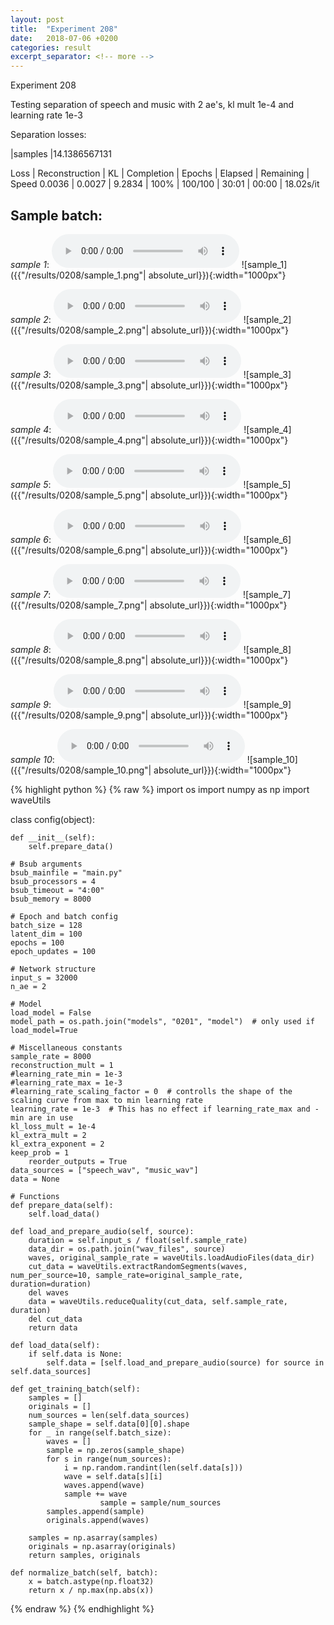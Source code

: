 ```yaml
---
layout: post
title:  "Experiment 208"
date:   2018-07-06 +0200
categories: result
excerpt_separator: <!-- more -->
---
```

Experiment 208

Testing separation of speech and music with 2 ae's, kl mult 1e-4 and learning rate 1e-3

Separation losses:

|samples
|14.1386567131

Loss | Reconstruction | KL | Completion | Epochs | Elapsed | Remaining | Speed
0.0036 | 0.0027 | 9.2834 | 100% | 100/100 | 30:01 | 00:00 | 18.02s/it<!-- more -->

## **Sample batch**:
_sample 1_:
<audio src="/ResultsOverview/results/0208/sample_1.wav" controls preload></audio>
![sample_1]({{"/results/0208/sample_1.png"| absolute_url}}){:width="1000px"}

_sample 2_:
<audio src="/ResultsOverview/results/0208/sample_2.wav" controls preload></audio>
![sample_2]({{"/results/0208/sample_2.png"| absolute_url}}){:width="1000px"}

_sample 3_:
<audio src="/ResultsOverview/results/0208/sample_3.wav" controls preload></audio>
![sample_3]({{"/results/0208/sample_3.png"| absolute_url}}){:width="1000px"}

_sample 4_:
<audio src="/ResultsOverview/results/0208/sample_4.wav" controls preload></audio>
![sample_4]({{"/results/0208/sample_4.png"| absolute_url}}){:width="1000px"}

_sample 5_:
<audio src="/ResultsOverview/results/0208/sample_5.wav" controls preload></audio>
![sample_5]({{"/results/0208/sample_5.png"| absolute_url}}){:width="1000px"}

_sample 6_:
<audio src="/ResultsOverview/results/0208/sample_6.wav" controls preload></audio>
![sample_6]({{"/results/0208/sample_6.png"| absolute_url}}){:width="1000px"}

_sample 7_:
<audio src="/ResultsOverview/results/0208/sample_7.wav" controls preload></audio>
![sample_7]({{"/results/0208/sample_7.png"| absolute_url}}){:width="1000px"}

_sample 8_:
<audio src="/ResultsOverview/results/0208/sample_8.wav" controls preload></audio>
![sample_8]({{"/results/0208/sample_8.png"| absolute_url}}){:width="1000px"}

_sample 9_:
<audio src="/ResultsOverview/results/0208/sample_9.wav" controls preload></audio>
![sample_9]({{"/results/0208/sample_9.png"| absolute_url}}){:width="1000px"}

_sample 10_:
<audio src="/ResultsOverview/results/0208/sample_10.wav" controls preload></audio>
![sample_10]({{"/results/0208/sample_10.png"| absolute_url}}){:width="1000px"}


{% highlight python %}
{% raw %}
import os
import numpy as np
import waveUtils


class config(object):

	def __init__(self):
		self.prepare_data()

	# Bsub arguments
	bsub_mainfile = "main.py"
	bsub_processors = 4
	bsub_timeout = "4:00"
	bsub_memory = 8000

	# Epoch and batch config
	batch_size = 128
	latent_dim = 100
	epochs = 100
	epoch_updates = 100

	# Network structure
	input_s = 32000
	n_ae = 2

	# Model
	load_model = False
	model_path = os.path.join("models", "0201", "model")  # only used if load_model=True

	# Miscellaneous constants
	sample_rate = 8000
	reconstruction_mult = 1
	#learning_rate_min = 1e-3
	#learning_rate_max = 1e-3
	#learning_rate_scaling_factor = 0  # controlls the shape of the scaling curve from max to min learning rate
	learning_rate = 1e-3  # This has no effect if learning_rate_max and -min are in use
	kl_loss_mult = 1e-4
	kl_extra_mult = 2
	kl_extra_exponent = 2
	keep_prob = 1
        reorder_outputs = True
	data_sources = ["speech_wav", "music_wav"]
	data = None

	# Functions
	def prepare_data(self):
		self.load_data()

	def load_and_prepare_audio(self, source):
		duration = self.input_s / float(self.sample_rate)
		data_dir = os.path.join("wav_files", source)
		waves, original_sample_rate = waveUtils.loadAudioFiles(data_dir)
		cut_data = waveUtils.extractRandomSegments(waves, num_per_source=10, sample_rate=original_sample_rate, duration=duration)
		del waves
		data = waveUtils.reduceQuality(cut_data, self.sample_rate, duration)
		del cut_data
		return data

	def load_data(self):
		if self.data is None:
			self.data = [self.load_and_prepare_audio(source) for source in self.data_sources]

	def get_training_batch(self):
		samples = []
		originals = []
		num_sources = len(self.data_sources)
		sample_shape = self.data[0][0].shape
		for _ in range(self.batch_size):
			waves = []
			sample = np.zeros(sample_shape)
			for s in range(num_sources):
				i = np.random.randint(len(self.data[s]))
				wave = self.data[s][i]
				waves.append(wave)
				sample += wave
                        sample = sample/num_sources
			samples.append(sample)
			originals.append(waves)

		samples = np.asarray(samples)
		originals = np.asarray(originals)
		return samples, originals

	def normalize_batch(self, batch):
		x = batch.astype(np.float32)
		return x / np.max(np.abs(x))


{% endraw %}
{% endhighlight %}

